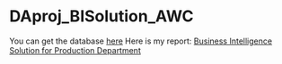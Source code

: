 # DAproj_BISolution_AWC
You can get the database [here](https://drive.google.com/file/d/16k3t8rjx0ZXscIkm_p1mT8fVpEFA4VC2/view?usp=sharing) 
Here is my report: [Business Intelligence Solution for Production Department](https://drive.google.com/file/d/1tRVuZ5KP3Bc5db7O3heD7NZilr2hIX78/view?usp=sharing)
